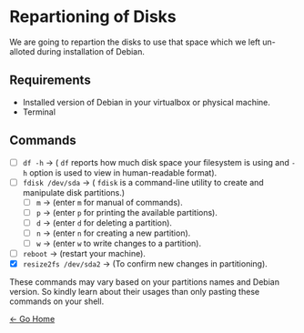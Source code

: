 # Repartioning of Disks
We are going to repartion the disks to use that space which we left un-alloted during installation of Debian.

## Requirements

- Installed version of Debian in your virtualbox or physical machine.
- Terminal

## Commands

- [ ] `df -h` &rarr; ( `df` reports how much disk space your filesystem is using and `-h` option is used to view in human-readable format).
- [ ] `fdisk /dev/sda` &rarr; ( `fdisk` is a command-line utility to create and manipulate disk partitions.)  
    - [ ] `m` &rarr; (enter `m` for manual of commands).
    - [ ] `p` &rarr; (enter `p` for printing the available partitions).
    - [ ] `d` &rarr; (enter `d` for deleting a partition).
    - [ ] `n` &rarr; (enter `n` for creating a new partition).
    - [ ] `w` &rarr; (enter `w` to write changes to a partition).
- [ ] `reboot` &rarr; (restart your machine).
- [x] `resize2fs /dev/sda2` &rarr; (To confirm new changes in partitioning).

These commands may vary based on your partitions names and Debian version. So kindly learn about their usages than only pasting these commands on your shell.

[&larr; Go Home](/README.md)